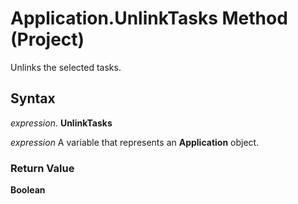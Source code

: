 
# Application.UnlinkTasks Method (Project)

Unlinks the selected tasks.


## Syntax

 _expression_. **UnlinkTasks**

 _expression_ A variable that represents an **Application** object.


### Return Value

 **Boolean**

